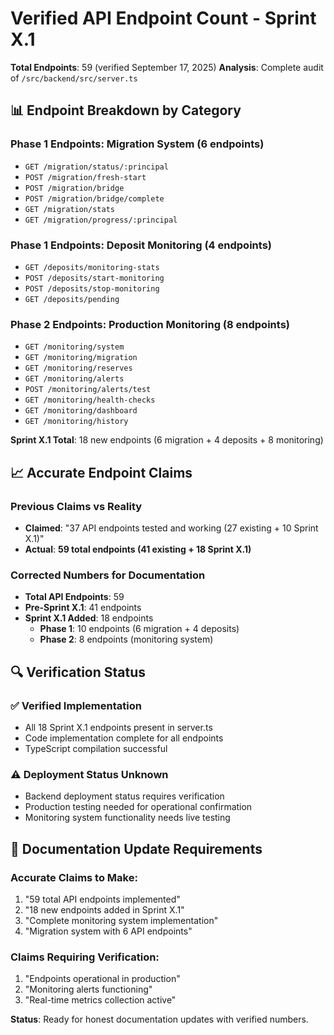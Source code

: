 # Verified API Endpoint Count - Sprint X.1

**Total Endpoints**: 59 (verified September 17, 2025)
**Analysis**: Complete audit of `/src/backend/src/server.ts`

## 📊 **Endpoint Breakdown by Category**

### **Phase 1 Endpoints: Migration System (6 endpoints)**
- `GET /migration/status/:principal`
- `POST /migration/fresh-start`
- `POST /migration/bridge`
- `POST /migration/bridge/complete`
- `GET /migration/stats`
- `GET /migration/progress/:principal`

### **Phase 1 Endpoints: Deposit Monitoring (4 endpoints)**
- `GET /deposits/monitoring-stats`
- `POST /deposits/start-monitoring`
- `POST /deposits/stop-monitoring`
- `GET /deposits/pending`

### **Phase 2 Endpoints: Production Monitoring (8 endpoints)**
- `GET /monitoring/system`
- `GET /monitoring/migration`
- `GET /monitoring/reserves`
- `GET /monitoring/alerts`
- `POST /monitoring/alerts/test`
- `GET /monitoring/health-checks`
- `GET /monitoring/dashboard`
- `GET /monitoring/history`

**Sprint X.1 Total**: 18 new endpoints (6 migration + 4 deposits + 8 monitoring)

## 📈 **Accurate Endpoint Claims**

### **Previous Claims vs Reality**
- **Claimed**: "37 API endpoints tested and working (27 existing + 10 Sprint X.1)"
- **Actual**: **59 total endpoints (41 existing + 18 Sprint X.1)**

### **Corrected Numbers for Documentation**
- **Total API Endpoints**: 59
- **Pre-Sprint X.1**: 41 endpoints
- **Sprint X.1 Added**: 18 endpoints
  - **Phase 1**: 10 endpoints (6 migration + 4 deposits)
  - **Phase 2**: 8 endpoints (monitoring system)

## 🔍 **Verification Status**

### **✅ Verified Implementation**
- All 18 Sprint X.1 endpoints present in server.ts
- Code implementation complete for all endpoints
- TypeScript compilation successful

### **⚠️ Deployment Status Unknown**
- Backend deployment status requires verification
- Production testing needed for operational confirmation
- Monitoring system functionality needs live testing

## 📝 **Documentation Update Requirements**

### **Accurate Claims to Make**:
1. "59 total API endpoints implemented"
2. "18 new endpoints added in Sprint X.1"
3. "Complete monitoring system implementation"
4. "Migration system with 6 API endpoints"

### **Claims Requiring Verification**:
1. "Endpoints operational in production"
2. "Monitoring alerts functioning"
3. "Real-time metrics collection active"

**Status**: Ready for honest documentation updates with verified numbers.